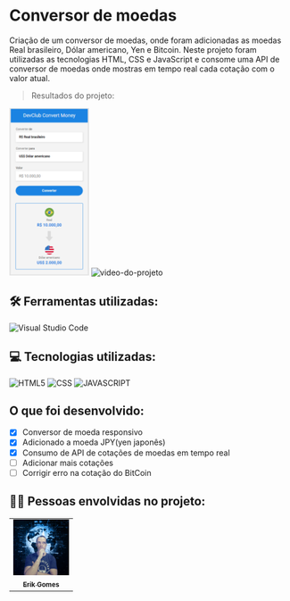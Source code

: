 # Conversor de moedas

Criação de um conversor de moedas, onde foram adicionadas as moedas Real brasileiro, Dólar americano, Yen e Bitcoin.
Neste projeto foram utilizadas as tecnologias HTML, CSS e JavaScript e consome uma API de conversor de moedas onde mostras
em tempo real cada cotação com o valor atual.

> Resultados do projeto:

<img src="./assets/print-tela-do-projeto.png"   alt="imagem-do-conversor" height=300px>
<img src="https://github.com/gGtEriKk/ChallengeJavaScriptConvertValue/blob/master/assets/Projeto-conversor-de-moeda-video.mp4" alt="video-do-projeto">

## 🛠 Ferramentas utilizadas:

![Visual Studio Code](https://img.shields.io/badge/-Visual%20Studio%20Code-333333?style=flat&logo=visual-studio-code&logoColor=007ACC)

## 💻 Tecnologias utilizadas:

![HTML5](https://img.shields.io/badge/-HTML5-333333?style=flat&logo=HTML5)
![CSS](https://img.shields.io/badge/-CSS-333333?style=flat&logo=CSS3&logoColor=1572B6)
![JAVASCRIPT](https://img.shields.io/badge/JavaScript-F7DF1E?style=for-the-badge&logo=javascript&logoColor=black)

## O que foi desenvolvido:

- [x] Conversor de moeda responsivo
- [x] Adicionado a moeda JPY(yen japonês)
- [x] Consumo de API de cotações de moedas em tempo real
- [ ] Adicionar mais cotações
- [ ] Corrigir erro na cotação do BitCoin

## 👦🏼 Pessoas envolvidas no projeto:

<table>
  <tr>
    <td align="center">
      <a href="https://github.com/gGtEriKk">
        <img src="./assets/Foto-de-perfil-do-GitHub.png" width=100px;><br>
          <sub>
            <b>Erik Gomes</b>
          </sub>
      </a>
</table>
